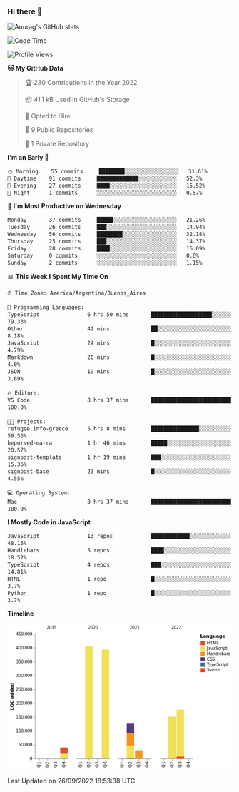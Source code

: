 ### Hi there 👋

![Anurag's GitHub stats](https://github-readme-stats.vercel.app/api?username=guiso92&count_private=true&show_icons=true&theme=dracula)

<!--START_SECTION:waka-->
![Code Time](http://img.shields.io/badge/Code%20Time-8%20hrs%2037%20mins-blue)

![Profile Views](http://img.shields.io/badge/Profile%20Views-22-blue)

**🐱 My GitHub Data** 

> 🏆 230 Contributions in the Year 2022
 > 
> 📦 41.1 kB Used in GitHub's Storage 
 > 
> 💼 Opted to Hire
 > 
> 📜 9 Public Repositories 
 > 
> 🔑 1 Private Repository 
 > 
**I'm an Early 🐤** 

```text
🌞 Morning    55 commits     ████████░░░░░░░░░░░░░░░░░   31.61% 
🌆 Daytime    91 commits     █████████████░░░░░░░░░░░░   52.3% 
🌃 Evening    27 commits     ████░░░░░░░░░░░░░░░░░░░░░   15.52% 
🌙 Night      1 commits      ░░░░░░░░░░░░░░░░░░░░░░░░░   0.57%

```
📅 **I'm Most Productive on Wednesday** 

```text
Monday       37 commits     █████░░░░░░░░░░░░░░░░░░░░   21.26% 
Tuesday      26 commits     ███░░░░░░░░░░░░░░░░░░░░░░   14.94% 
Wednesday    56 commits     ████████░░░░░░░░░░░░░░░░░   32.18% 
Thursday     25 commits     ███░░░░░░░░░░░░░░░░░░░░░░   14.37% 
Friday       28 commits     ████░░░░░░░░░░░░░░░░░░░░░   16.09% 
Saturday     0 commits      ░░░░░░░░░░░░░░░░░░░░░░░░░   0.0% 
Sunday       2 commits      ░░░░░░░░░░░░░░░░░░░░░░░░░   1.15%

```


📊 **This Week I Spent My Time On** 

```text
⌚︎ Time Zone: America/Argentina/Buenos_Aires

💬 Programming Languages: 
TypeScript               6 hrs 50 mins       ███████████████████░░░░░░   79.33% 
Other                    42 mins             ██░░░░░░░░░░░░░░░░░░░░░░░   8.18% 
JavaScript               24 mins             █░░░░░░░░░░░░░░░░░░░░░░░░   4.79% 
Markdown                 20 mins             █░░░░░░░░░░░░░░░░░░░░░░░░   4.0% 
JSON                     19 mins             █░░░░░░░░░░░░░░░░░░░░░░░░   3.69%

🔥 Editors: 
VS Code                  8 hrs 37 mins       █████████████████████████   100.0%

🐱‍💻 Projects: 
refugee.info-greece      5 hrs 8 mins        ███████████████░░░░░░░░░░   59.53% 
beporsed-ma-ra           1 hr 46 mins        █████░░░░░░░░░░░░░░░░░░░░   20.57% 
signpost-template        1 hr 19 mins        ███░░░░░░░░░░░░░░░░░░░░░░   15.36% 
signpost-base            23 mins             █░░░░░░░░░░░░░░░░░░░░░░░░   4.55%

💻 Operating System: 
Mac                      8 hrs 37 mins       █████████████████████████   100.0%

```

**I Mostly Code in JavaScript** 

```text
JavaScript               13 repos            ████████████░░░░░░░░░░░░░   48.15% 
Handlebars               5 repos             ████░░░░░░░░░░░░░░░░░░░░░   18.52% 
TypeScript               4 repos             ███░░░░░░░░░░░░░░░░░░░░░░   14.81% 
HTML                     1 repo              █░░░░░░░░░░░░░░░░░░░░░░░░   3.7% 
Python                   1 repo              █░░░░░░░░░░░░░░░░░░░░░░░░   3.7%

```


**Timeline**

![Chart not found](https://raw.githubusercontent.com/Guiso92/Guiso92/main/charts/bar_graph.png) 


 Last Updated on 26/09/2022 18:53:38 UTC
<!--END_SECTION:waka-->

